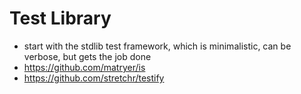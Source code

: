 # Test Library

* start with the stdlib test framework, which is minimalistic, can be verbose, but gets the job done
* https://github.com/matryer/is
* https://github.com/stretchr/testify

